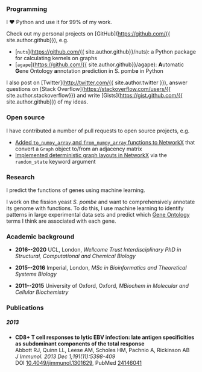 ### Programming

I ❤️ Python and use it for 99% of my work.

Check out my personal projects on [GitHub](https://github.com/{{ site.author.github}}), e.g.
 - [`nuts`](https://github.com/{{ site.author.github}}/nuts): a Python package for calculating kernels on graphs
 - [`agape`](https://github.com/{{ site.author.github}}/agape): **A**utomatic **G**ene Ontology **a**nnotation **p**rediction in S. pomb**e** in Python

I also post on [Twitter](http://twitter.com/{{ site.author.twitter }}), answer questions on [Stack Overflow](https://stackoverflow.com/users/{{ site.author.stackoverflow}}) and write [Gists](https://gist.github.com/{{ site.author.github}}) of my ideas.


### Open source

I have contributed a number of pull requests to open source projects, e.g.
 - [Added `to_numpy_array` and `from_numpy_array` functions to NetworkX](https://github.com/networkx/networkx/pull/2522) that convert a `Graph` object to/from an adjacency matrix
 - [Implemented deterministic graph layouts in NetworkX](https://github.com/networkx/networkx/pull/2766) via the `random_state` keyword argument


### Research

I predict the functions of genes using machine learning.

I work on the fission yeast *S. pombe* and want to comprehensively annotate its genome with functions. To do this, I use machine learning to identify patterns in large experimental data sets and predict which [Gene Ontology](http://geneontology.org/) terms I think are associated with each gene.


### Academic background

- **2016--2020** UCL, London, *Wellcome Trust Interdisciplinary PhD in Structural, Computational and Chemical Biology*

- **2015--2016** Imperial, London, *MSc in Bioinformatics and Theoretical Systems Biology*

- **2011--2015** University of Oxford, Oxford, *MBiochem in Molecular and Cellular Biochemistry*


### Publications

##### 2013
- **CD8+ T cell responses to lytic EBV infection: late antigen specificities as subdominant components of the total response**  
Abbott RJ, Quinn LL, Leese AM, Scholes HM, Pachnio A, Rickinson AB  
*J Immunol. 2013 Dec 1;191(11):5398-409*  
DOI [10.4049/jimmunol.1301629](http://dx.doi.org/10.4049/jimmunol.1301629), PubMed [24146041](https://www.ncbi.nlm.nih.gov/pubmed/24146041)
